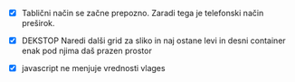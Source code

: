 - [x] Tablični način se začne prepozno. Zaradi tega je telefonski način preširok.

- [x] DEKSTOP Naredi dalši grid za sliko in naj ostane levi in desni container enak pod njima daš prazen prostor

- [x] javascript ne menjuje vrednosti vlages
